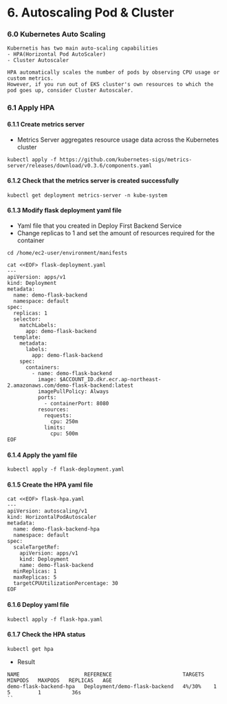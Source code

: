 # 6. Autoscaling Pod & Cluster

### 6.0 Kubernetes Auto Scaling
```
Kubernetis has two main auto-scaling capabilities
- HPA(Horizontal Pod AutoScaler)
- Cluster Autoscaler

HPA automatically scales the number of pods by observing CPU usage or custom metrics. 
However, if you run out of EKS cluster's own resources to which the pod goes up, consider Cluster Autoscaler.
```

### 6.1 Apply HPA
#### 6.1.1 Create metrics server
* Metrics Server aggregates resource usage data across the Kubernetes cluster
```
kubectl apply -f https://github.com/kubernetes-sigs/metrics-server/releases/download/v0.3.6/components.yaml
```

#### 6.1.2 Check that the metrics server is created successfully
```
kubectl get deployment metrics-server -n kube-system
```

#### 6.1.3 Modify flask deployment yaml file
* Yaml file that you created in Deploy First Backend Service
* Change replicas to 1 and set the amount of resources required for the container
```
cd /home/ec2-user/environment/manifests
```
```
cat <<EOF> flask-deployment.yaml
---
apiVersion: apps/v1
kind: Deployment
metadata:
  name: demo-flask-backend
  namespace: default
spec:
  replicas: 1
  selector:
    matchLabels:
      app: demo-flask-backend
  template:
    metadata:
      labels:
        app: demo-flask-backend
    spec:
      containers:
        - name: demo-flask-backend
          image: $ACCOUNT_ID.dkr.ecr.ap-northeast-2.amazonaws.com/demo-flask-backend:latest
          imagePullPolicy: Always
          ports:
            - containerPort: 8080
          resources:
            requests:
              cpu: 250m
            limits:
              cpu: 500m
EOF
```

#### 6.1.4 Apply the yaml file
```
kubectl apply -f flask-deployment.yaml
```

#### 6.1.5 Create the HPA yaml file
```
cat <<EOF> flask-hpa.yaml
---
apiVersion: autoscaling/v1
kind: HorizontalPodAutoscaler
metadata:
  name: demo-flask-backend-hpa
  namespace: default
spec:
  scaleTargetRef:
    apiVersion: apps/v1
    kind: Deployment
    name: demo-flask-backend
  minReplicas: 1
  maxReplicas: 5
  targetCPUUtilizationPercentage: 30
EOF
```

#### 6.1.6 Deploy yaml file
```
kubectl apply -f flask-hpa.yaml
```

#### 6.1.7 Check the HPA status 
```
kubectl get hpa
```

* Result
```
NAME                     REFERENCE                       TARGETS   MINPODS   MAXPODS   REPLICAS   AGE
demo-flask-backend-hpa   Deployment/demo-flask-backend   4%/30%    1         5         1          36s
``

